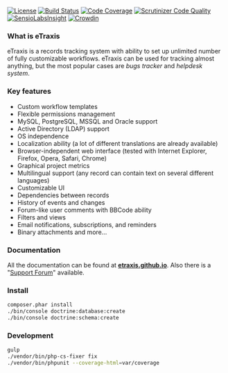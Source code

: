 [![License](https://img.shields.io/badge/license-GPLv3-blue.svg)](http://www.gnu.org/licenses/gpl.txt)
[![Build Status](https://travis-ci.org/etraxis/etraxis.svg?branch=master)](https://travis-ci.org/etraxis/etraxis)
[![Code Coverage](https://scrutinizer-ci.com/g/etraxis/etraxis/badges/coverage.png?b=master)](https://scrutinizer-ci.com/g/etraxis/etraxis/?branch=master)
[![Scrutinizer Code Quality](https://scrutinizer-ci.com/g/etraxis/etraxis/badges/quality-score.png?b=master)](https://scrutinizer-ci.com/g/etraxis/etraxis/?branch=master)
[![SensioLabsInsight](https://img.shields.io/sensiolabs/i/0b93b04a-7ba8-49eb-b768-f1d4d1fa970c.svg)](https://insight.sensiolabs.com/projects/0b93b04a-7ba8-49eb-b768-f1d4d1fa970c)
[![Crowdin](https://d322cqt584bo4o.cloudfront.net/etraxis/localized.svg)](https://crowdin.com/project/etraxis)

### What is eTraxis

eTraxis is a records tracking system with ability to set up unlimited number of fully customizable workflows.
eTraxis can be used for tracking almost anything, but the most popular cases are *bugs tracker* and *helpdesk system*.

### Key features

* Custom workflow templates
* Flexible permissions management
* MySQL, PostgreSQL, MSSQL and Oracle support
* Active Directory (LDAP) support
* OS independence
* Localization ability (a lot of different translations are already available)
* Browser-independent web interface (tested with Internet Explorer, Firefox, Opera, Safari, Chrome)
* Graphical project metrics
* Multilingual support (any record can contain text on several different languages)
* Customizable UI
* Dependencies between records
* History of events and changes
* Forum-like user comments with BBCode ability
* Filters and views
* Email notifications, subscriptions, and reminders
* Binary attachments
and more...

### Documentation

All the documentation can be found at **[etraxis.github.io](http://etraxis.github.io/)**.
Also there is a "[Support Forum](https://forum.etraxis.com/)" available.

### Install

```bash
composer.phar install
./bin/console doctrine:database:create
./bin/console doctrine:schema:create
```

### Development

```bash
gulp
./vendor/bin/php-cs-fixer fix
./vendor/bin/phpunit --coverage-html=var/coverage
```
